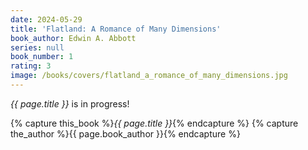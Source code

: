 ```yaml
---
date: 2024-05-29
title: 'Flatland: A Romance of Many Dimensions'
book_author: Edwin A. Abbott
series: null
book_number: 1
rating: 3
image: /books/covers/flatland_a_romance_of_many_dimensions.jpg
---
```


<cite class="book-title">{{ page.title }}</cite> is in progress!

{% capture this_book %}<cite class="book-title">{{ page.title }}</cite>{% endcapture %}
{% capture the_author %}<span class="author-name">{{ page.book_author }}</span>{% endcapture %}
